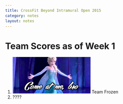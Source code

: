 ```yaml
---
title: CrossFit Beyond Intramural Open 2015
category: notes
layout: notes
---
```


# Team Scores as of Week 1

1. <img src="/images/come-at-frozen.gif" alt="Team Frozen" width=250px /> Team Frozen
2. ????
